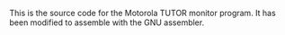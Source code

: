 This is the source code for the Motorola TUTOR monitor program. It has
been modified to assemble with the GNU assembler.
